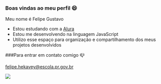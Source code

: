 ### Boas vindas ao meu perfil 😄

Meu nome é Felipe Gustavo 

- Estou estudando com a [Alura](https://www.alura.com.br)
- Estou me desenvolvendo na linguagem JavaScript
- Utilizo esse espaço para organização e compartilhamento dos meus projetos desenvolvidos

###Para entrar em contato comigo 📪

felipe.hekavey@escola.pr.gov.br


![](https://media.tenor.com/JPxmIAA2hfgAAAAS/kratos-fortnite-kratos.gif)
